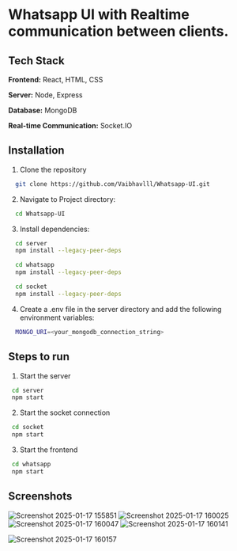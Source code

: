# Whatsapp UI with Realtime communication between clients.



## Tech Stack

**Frontend:** React,
HTML,
CSS

**Server:** Node, Express

**Database:**
MongoDB

**Real-time Communication:**
Socket.IO

## Installation 

1. Clone the repository

```bash
  git clone https://github.com/Vaibhavlll/Whatsapp-UI.git
```

2. Navigate to Project directory:

```bash
  cd Whatsapp-UI
```
3. Install dependencies: 
```bash
  cd server
  npm install --legacy-peer-deps

  cd whatsapp
  npm install --legacy-peer-deps

  cd socket
  npm install --legacy-peer-deps

```
4. Create a .env file in the server directory and add the following environment variables:
```bash
  MONGO_URI=<your_mongodb_connection_string>
```


## Steps to run
1. Start the server
 ```bash
  cd server
  npm start
```
2. Start the socket connection
 ```bash
  cd socket
  npm start
```

3. Start the frontend
 ```bash
  cd whatsapp
  npm start
```
## Screenshots
![Screenshot 2025-01-17 155851](https://github.com/user-attachments/assets/64099e0b-845c-43a8-ba0b-c9c860e0177b)
![Screenshot 2025-01-17 160025](https://github.com/user-attachments/assets/835493c4-a7b0-4bfc-bcc5-82d7d3978c73)
![Screenshot 2025-01-17 160047](https://github.com/user-attachments/assets/19aeca75-d68e-4618-a4a8-808baf0aa57a)
![Screenshot 2025-01-17 160141](https://github.com/user-attachments/assets/02aaae3f-821c-434e-971e-ab5be1850bcb)

![Screenshot 2025-01-17 160157](https://github.com/user-attachments/assets/6711b03b-03fa-4e34-a89b-813dca355623)
